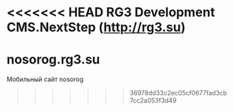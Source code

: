 <<<<<<< HEAD
RG3 Development CMS.NextStep (http://rg3.su)
=======
nosorog.rg3.su
==============

Мобильный сайт nosorog
>>>>>>> 36978dd33c2ec05cf0677fad3cb7cc2a053f3d49
